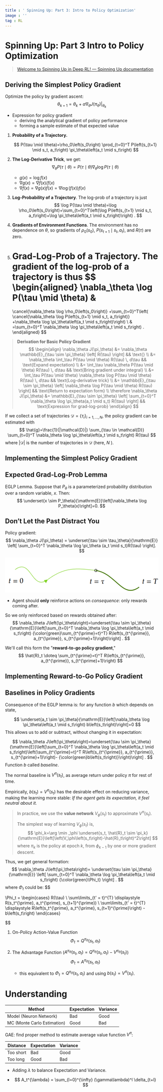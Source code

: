 ```yaml
---
title : ' Spinning Up: Part 3: Intro to Policy Optimization'
image : ''
tag : RL
---
```



<!--more-->

# Spinning Up: Part 3 Intro to Policy Optimization

> [Welcome to Spinning Up in Deep RL! — Spinning Up documentation](https://spinningup.openai.com/en/latest/)



## Deriving the Simplest Policy Gradient

Optimize the policy by gradient ascent:
$$
\theta_{k+1}=\theta_k+\left.\alpha \nabla_\theta J\left(\pi_\theta\right)\right|_{\theta_k}
$$

- Expression for policy gradient
  - deriving the analytical gradient of policy performance
  - forming a sample estimate of that expected value

1. **Probability of a Trajectory.**

    $$
       P(\tau \mid \theta)=\rho_0\left(s_0\right) \prod_{t=0}^T P\left(s_{t+1} \mid s_t, a_t\right) \pi_\theta\left(a_t \mid s_t\right)
    $$
    
2. **The Log-Derivative Trick**, we get:
   $$
   \nabla_\theta P(\tau \mid \theta)=P(\tau \mid \theta) \nabla_\theta \log P(\tau \mid \theta)
   $$
	- $g(x)=\log f(x)$
	- $\nabla g(x) = \nabla f(x)/f(x)$
	- $\nabla f(x) = \nabla g(x) f(x)= \nabla \log (f(x)) f(x)$
3. **Log-Probability of a Trajectory**. The log-prob of a trajectory is just
   $$
   \log P(\tau \mid \theta)=\log \rho_0\left(s_0\right)+\sum_{t=0}^T\left(\log P\left(s_{t+1} \mid s_t, a_t\right)+\log \pi_\theta\left(a_t \mid s_t\right)\right) .
   $$

4. **Gradients of Environment Functions**. The environment has no dependence on $\theta$, so gradients of $\rho_0\left(s_0\right)$, $P\left(s_{t+1} \mid s_t, a_t\right)$, and $R(\tau)$ are zero.

5. **Grad-Log-Prob of a Trajectory.** The gradient of the log-prob of a trajectory is thus
$$
   \begin{aligned}
   \nabla_\theta \log P(\tau \mid \theta) & 
   =
   \cancel{\nabla_\theta \log \rho_0\left(s_0\right)}
   +\sum_{t=0}^T\left( \cancel{\nabla_\theta \log P\left(s_{t+1} \mid s_t, a_t\right)}
   +\nabla_\theta \log \pi_\theta\left(a_t \mid s_t\right)\right) \\
   & =\sum_{t=0}^T \nabla_\theta \log \pi_\theta\left(a_t \mid s_t\right) .
   \end{aligned}
$$

> **Derivation for Basic Policy Gradient**
> $$
> \begin{align}
> \nabla_\theta J(\pi_\theta) 
> &= \nabla_\theta \mathbb{E}_{\tau \sim \pi_\theta} \left[ R(\tau) \right] 
> && \text{} \\
> &= \nabla_\theta \int_\tau P(\tau \mid \theta) R(\tau) \, d\tau 
> && \text{Expand expectation} \\
> &= \int_\tau \nabla_\theta P(\tau \mid \theta) R(\tau) \, d\tau 
> && \text{Bring gradient under integral} \\
> &= \int_\tau P(\tau \mid \theta) \nabla_\theta \log P(\tau \mid \theta) R(\tau) \, d\tau 
> && \text{Log-derivative trick} \\
> &= \mathbb{E}_{\tau \sim \pi_\theta} \left[ \nabla_\theta \log P(\tau \mid \theta) R(\tau) \right] 
> && \text{Return to expectation form} \\
> \therefore \nabla_\theta J(\pi_\theta) &= \mathbb{E}_{\tau \sim \pi_\theta} \left[ \sum_{t=0}^T \nabla_\theta \log \pi_\theta(a_t \mid s_t) R(\tau) \right] 
> && \text{Expression for grad-log-prob}
> \end{align}
> $$
> 

If we collect a set of trajectories $\mathcal{D}=\left\{\tau_i\right\}_{i=1, \ldots, N}$, the policy gradient can be estimated with
$$
\hat{g}=\frac{1}{|\mathcal{D}|} \sum_{\tau \in \mathcal{D}} \sum_{t=0}^T \nabla_\theta \log \pi_\theta\left(a_t \mid s_t\right) R(\tau)
$$
where $|\mathcal{D}|$ is the number of trajectories in $\mathcal{D}$ (here, $N$ ).

## Implementing the Simplest Policy Gradient

## Expected Grad-Log-Prob Lemma

EGLP Lemma. Suppose that $P_{\theta}$ is a parameterized probability distribution over a random variable, $x$. Then:
$$
\underset{x \sim P_\theta}{\mathrm{E}}\left[\nabla_\theta \log P_\theta(x)\right]=0.
$$

## Don’t Let the Past Distract You

Policy gradient:
$$
\nabla_\theta J(\pi_\theta) = \underset{\tau \sim \tau_\theta}{\mathrm{E}} \left[ \sum_{t=0}^T \nabla_\theta \log \pi_\theta (a_t \mid s_t)R(\tau) \right].
$$


![image-20250117162500166](../images/2025-01-13-RL-class-2/image-20250117162500166.png)

- Agent should **only** reinforce actions on *consequence*: only rewards coming after.

So we only reinforced based on rewards obtained after:
$$
\nabla_\theta J\left(\pi_\theta\right)=\underset{\tau \sim \pi_\theta}{\mathrm{E}}\left[\sum_{t=0}^T \nabla_\theta \log \pi_\theta\left(a_t \mid s_t\right) {\color{green}\sum_{t^{\prime}=t}^T} R\left(s_{t^{\prime}}, a_{t^{\prime}}, s_{t^{\prime}+1}\right)\right] .
$$

We'll call this form the "**reward-to-go policy gradient**," 
$$
\hat{R}_t \doteq \sum_{t^{\prime}=t}^T R\left(s_{t^{\prime}}, a_{t^{\prime}}, s_{t^{\prime}+1}\right)
$$


## Implementing Reward-to-Go Policy Gradient

## Baselines in Policy Gradients

Consequence of the EGLP lemma is: for any function $b$  which depends on state,

$$
\underset{a_t \sim \pi_\theta}{\mathrm{E}}\left[\nabla_\theta \log \pi_\theta\left(a_t \mid s_t\right) b\left(s_t\right)\right]=0 
$$
This allows us to add or subtract, without changing it in expectation: 

$$
\nabla_\theta J\left(\pi_\theta\right)=\underset{\tau \sim \pi_\theta}{\mathrm{E}}\left[\sum_{t=0}^T \nabla_\theta \log \pi_\theta\left(a_t \mid s_t\right)\left(\sum_{t^{\prime}=t}^T R\left(s_{t^{\prime}}, a_{t^{\prime}}, s_{t^{\prime}+1}\right)- {\color{green}b\left(s_t\right)}\right)\right] .
$$
Function $b$ called *baseline*.

The normal baseline is $V^\pi(s_t)$, as average return under policy $\pi$ for rest of time.

Empirically, $b(s_t)=V^\pi(s_t)$ has the desirable effect on reducing variance, making the learning more stable: *If the agent gets its expectation, it feel neutral about it.*

> In practice, we use the **value network** $V_\phi (s_t)$ to approximate $V^\pi(s_t)$.
>
> The simplest way of learning $V_\phi (s_t)$ is,
> $$
> \phi_k=\arg \min _\phi \underset{s_t, \hat{R}_t \sim \pi_k}{\mathrm{E}}\left[\left(V_\phi\left(s_t\right)-\hat{R}_t\right)^2\right]
> $$
> where $\pi_k$ is the policy at epoch $k$, from $\phi_{k-1}$  by one or more gradient descent.
> 

Thus, we get general formation:
$$
\nabla_\theta J\left(\pi_\theta\right)=
\underset{\tau \sim \pi_\theta}{\mathrm{E}}
\left[
\sum_{t=0}^T \nabla_\theta \log \pi_\theta\left(a_t \mid s_t\right) 
{\color{green}\Phi_t}
\right] .
$$
where $\Phi_t$ could be:
$$

\Phi_t =
\begin{cases}
R(\tau) \\
\sum\limits_{t' = t}^{T} \displaystyle R(s_t^{\prime}, a_t^{\prime}, s_{t+1}^{\prime}) \\
\sum\limits_{t' = t}^{T} \displaystyle R\left(s_t^{\prime}, a_t^{\prime}, s_{t+1}^{\prime}\right) - b\left(s_t\right)
\end{cases}

$$

1. On-Policy Action-Value Function
   $$
   \Phi_t=Q^{\pi_\theta}(s_t, a_t)
   $$

2. The Advantage Function ($A^{\pi_\theta}(s_t,a_t) = Q^{\pi_\theta}(s_t,a_t) - V^{\pi_\theta}(s_t)$)
   $$
   \Phi_t = A^{\pi_\theta}(s_t,a_t)
   $$

   - this equivalent to $\Phi_t=Q^{\pi_\theta}(s_t, a_t)$ and using $b(s_t)=V^\pi(s_t)$.



# Understanding

| Method                      | Expectation | Variance |
| --------------------------- | ----------- | -------- |
| Model (Neuron Network)      | Bad         | Good     |
| MC (Monte Carlo Estimation) | Good        | Bad      |



GAE: find proper method to estimate average value function $V^\pi$:

| Distance  | Expectation | Variance |
| --------- | ----------- | -------- |
| Too short | Bad         | Good     |
| Too long  | Good        | Bad      |

- Adding $\lambda$ to balance  Expectation and Variance.

- $$
  A_t^{\lambda} = \sum_{l=0}^{\infty} (\gamma\lambda)^l \delta_{t+l}
  $$